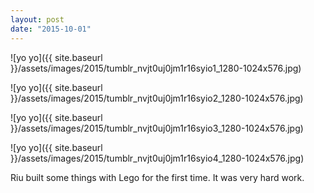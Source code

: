 ```yaml
---
layout: post
date: "2015-10-01"
---
```


![yo yo]({{ site.baseurl }}/assets/images/2015/tumblr_nvjt0uj0jm1r16syio1_1280-1024x576.jpg)

![yo yo]({{ site.baseurl }}/assets/images/2015/tumblr_nvjt0uj0jm1r16syio2_1280-1024x576.jpg)

![yo yo]({{ site.baseurl }}/assets/images/2015/tumblr_nvjt0uj0jm1r16syio3_1280-1024x576.jpg)

![yo yo]({{ site.baseurl }}/assets/images/2015/tumblr_nvjt0uj0jm1r16syio4_1280-1024x576.jpg)

Riu built some things with Lego for the first time. It was very hard work.

